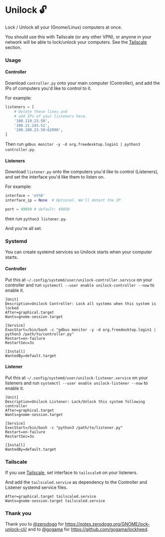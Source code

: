 # Unilock :unlock:

Lock / Unlock all your (Gnome/Linux) computers at once.  


You should use this with Tailscale (or any other VPN), or anyone
in your network will be able to lock/unlock your computers. 
See the [Tailscale](#tailscale) section.

### Usage

#### Controller

Download `controller.py` onto your main
computer (Controller), and add the IPs of
computers you'd like to control to it.


For example:
```py
listeners = [
    # Delete these lines and
    # add IPs of your listeners here.
    '100.110.23.50',
    '100.21.245.51',
    '100.180.23.50:62000',
]
```

Then run `gdbus monitor -y -d org.freedesktop.login1 | python3 controller.py`.


#### Listeners

Download `listener.py` onto the computers
you'd like to control (Listeners), and
set the interface you'd like them to listen on.

For example:
```py
interface = 'eth0'
interface_ip = None  # Optional. We'll detect the IP

port = 49050 # default: 49050
```

then run `python3 listener.py`.

And you're all set.

### Systemd

You can create systemd services so Unilock
starts when your computer starts.

#### Controller

Put this at `~/.config/systemd/user/unilock-controller.service`
on your controller and run 
`systemctl --user enable unilock-controller --now` to enable it.

```
[Unit]
Description=Unilock Controller: Lock all systems when this system is locked
After=graphical.target
Wants=gnome-session.target

[Service]
ExecStart=/bin/bash -c "gdbus monitor -y -d org.freedesktop.login1 | python3 /path/to/controller.py"
Restart=on-failure
RestartSec=3s

[Install]
WantedBy=default.target
```

#### Listener

Put this at `~/.config/systemd/user/unilock-listener.service`
on your listeners and run
`systemctl --user enable unilock-listener --now` to enable it.

```
[Unit]
Description=Unilock Listener: Lock/Unlock this system following controller
After=graphical.target
Wants=gnome-session.target

[Service]
ExecStart=/bin/bash -c "python3 /path/to/listener.py"
Restart=on-failure
RestartSec=3s

[Install]
WantedBy=default.target
```

### Tailscale


If you use [Tailscale](https://tailscale.com/), set 
interface to `tailscale0` on
your listeners.

And add the `tailscaled.service` as
dependency to the Controller and Listener
systemd service files.


```
After=graphical.target tailscaled.service
Wants=gnome-session.target tailscaled.service
```

### Thank you

Thank you to [@zerodogg](https://github.com/zerodogg)
for https://notes.zerodogg.org/GNOME/lock-unlock-cli/
and to [@gogama](https://github.com/gogama)
for https://github.com/gogama/lockheed.

